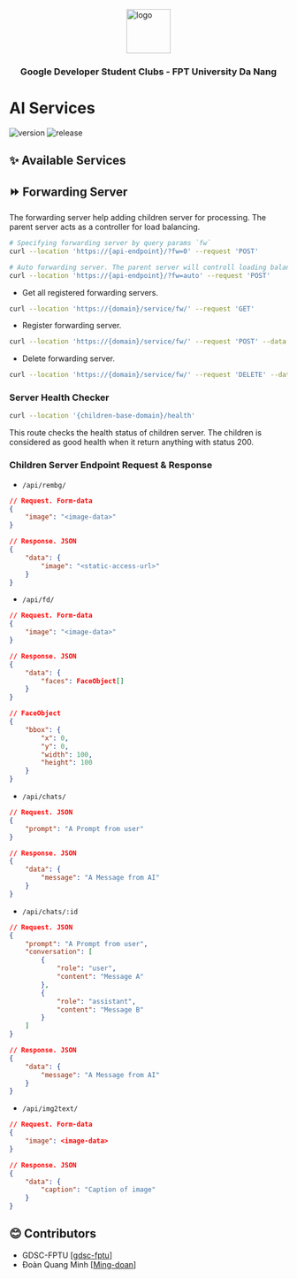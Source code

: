 <div style="width:100%;display:flex;flex-direction:column;justify-content:center;align-items:center">
<img style="width:80px"
src="https://seeklogo.com/images/G/google-developers-logo-F8BF3155AC-seeklogo.com.png" alt="logo"/>
</div>
<h3 style="text-align:center">Google Developer Student Clubs - FPT University Da Nang</h3>

# AI Services

![version](https://img.shields.io/badge/version-0.1.1-green)
![release](https://img.shields.io/badge/release-0.1.0-blue)

## ✨ Available Services

## ⏩ Forwarding Server

The forwarding server help adding children server for processing. The parent server acts as a controller for load balancing.

```bash
# Specifying forwarding server by query params `fw`
curl --location 'https://{api-endpoint}/?fw=0' --request 'POST'

# Auto forwarding server. The parent server will controll loading balance among registered servers.
curl --location 'https://{api-endpoint}/?fw=auto' --request 'POST'
```

- Get all registered forwarding servers.

```bash
curl --location 'https://{domain}/service/fw/' --request 'GET'
```

- Register forwarding server.

```bash
curl --location 'https://{domain}/service/fw/' --request 'POST' --data '{"url":"{children-base-domain}"}'
```

- Delete forwarding server.

```bash
curl --location 'https://{domain}/service/fw/' --request 'DELETE' --data '{"index":0}'
```

### Server Health Checker

```bash
curl --location '{children-base-domain}/health'
```

This route checks the health status of children server. The children is considered as good health when it return anything with status 200.

### Children Server Endpoint Request & Response

- `/api/rembg/`

```json
// Request. Form-data
{
    "image": "<image-data>"
}

// Response. JSON
{
    "data": {
        "image": "<static-access-url>"
    }
}
```

- `/api/fd/`

```json
// Request. Form-data
{
    "image": "<image-data>"
}

// Response. JSON
{
    "data": {
        "faces": FaceObject[]
    }
}

// FaceObject
{
    "bbox": {
        "x": 0,
        "y": 0,
        "width": 100,
        "height": 100
    }
}
```

- `/api/chats/`

```json
// Request. JSON
{
    "prompt": "A Prompt from user"
}

// Response. JSON
{
    "data": {
        "message": "A Message from AI"
    }
}
```

- `/api/chats/:id`

```json
// Request. JSON
{
    "prompt": "A Prompt from user",
    "conversation": [
        {
            "role": "user",
            "content": "Message A"
        },
        {
            "role": "assistant",
            "content": "Message B"
        }
    ]
}

// Response. JSON
{
    "data": {
        "message": "A Message from AI"
    }
}
```

- `/api/img2text/`

```json
// Request. Form-data
{
    "image": <image-data>
}

// Response. JSON
{
    "data": {
        "caption": "Caption of image"
    }
}
```

## 😊 Contributors

- GDSC-FPTU [[gdsc-fptu](https://github.com/gdsc-fptu)]
- Đoàn Quang Minh [[Ming-doan](https://github.com/Ming-doan)]
